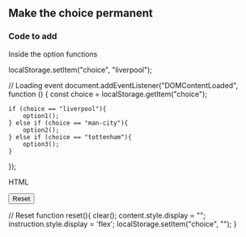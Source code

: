 ## Make the choice permanent

### Code to add

Inside the option functions

localStorage.setItem("choice", "liverpool");

// Loading event
document.addEventListener("DOMContentLoaded", function () {
    const choice = localStorage.getItem("choice");
  
    if (choice == "liverpool"){
        option1();
    } else if (choice == "man-city"){
        option2();
    } else if (choice == "tottenham"){
        option3();
    }
});

HTML 

<button onclick="reset()">Reset</button>

// Reset
function reset(){
    clear();
    content.style.display = "";
    instruction.style.display = 'flex';
    localStorage.setItem("choice", "");
}